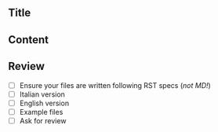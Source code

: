 ## Title

## Content

## Review

- [ ] Ensure your files are written following RST specs (*not MD!*)
- [ ] Italian version
- [ ] English version
- [ ] Example files 
- [ ] Ask for review

